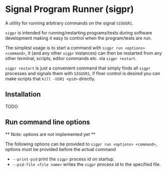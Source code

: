 # Signal Program Runner (sigpr)
A utility for running arbitrary commands on the signal `SIGUSR1`.

`sigpr` is intended for running/restarting programs/tests during software
development making it easy to control when the program/tests are run.

The simplest usage is to start a command with `sigpr run <options> <command>`, it (and
any other `sigpr` instances) can then be restarted from any other terminal,
scripts, editor commands etc. via `sigpr restart`.

`sigpr restart` is just a convenient command that simply finds all `sigpr`
processes and signals them with `SIGUSR1`, if finer control is desired you can
make scripts that `kill -USR1 <pid>` directly.

## Installation
TODO

## Run command line options
** Note: options are not implemented yet **

The following options can be provided to `sigpr run <options> <command>`,
options must be provided before the actual command

- `--print-pid` print the `sigpr` process id on startup.
- `--pid-file <file name>` writes the `sigpr` process id to the specified file.

